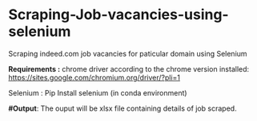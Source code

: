 # Scraping-Job-vacancies-using-selenium
Scraping indeed.com job vacancies for paticular domain using Selenium 


**Requirements :**
chrome driver according to the chrome version installed: https://sites.google.com/chromium.org/driver/?pli=1 

Selenium : Pip Install selenium (in conda environment)

**#Output**: The ouput will be xlsx file containing details of job scraped.
